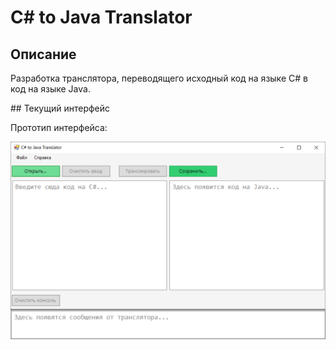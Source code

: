 # C# to Java Translator
## Описание 
<p>Разработка транслятора, переводящего исходный код на языке C# в код на языке Java.</p>
## Текущий интерфейс
<p>Прототип интерфейса: </p>
<img src="proto.png">

